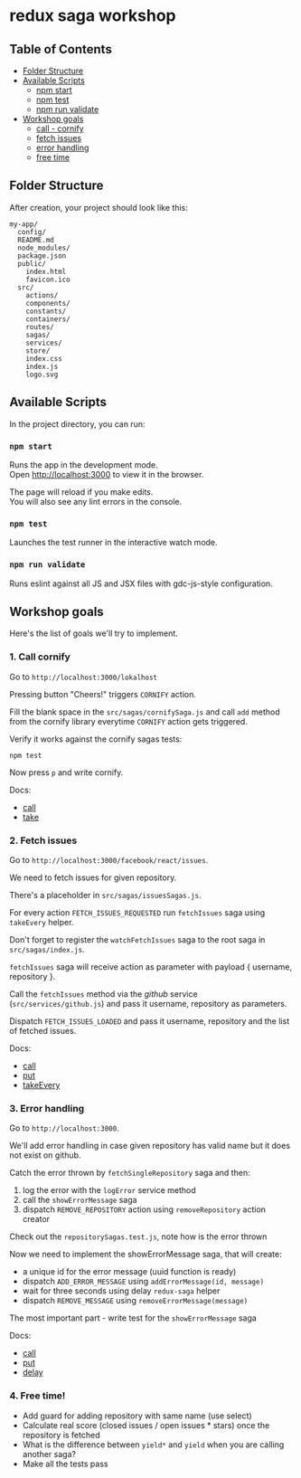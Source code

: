 # redux saga workshop

## Table of Contents

- [Folder Structure](#folder-structure)
- [Available Scripts](#available-scripts)
  - [npm start](#npm-start)
  - [npm test](#npm-test)
  - [npm run validate](#npm-run-validate)
- [Workshop goals](#workshop-goals)
   - [call - cornify](#1-call-cornify)
   - [fetch issues](#2-fetch-issues)
   - [error handling](#3-error-handling)
   - [free time](#4-free-time)

## Folder Structure

After creation, your project should look like this:

```
my-app/
  config/
  README.md
  node_modules/
  package.json
  public/
    index.html
    favicon.ico
  src/
  	actions/
  	components/
  	constants/
  	containers/
  	routes/
  	sagas/
  	services/
  	store/
    index.css
    index.js
    logo.svg
```

## Available Scripts

In the project directory, you can run:

### `npm start`

Runs the app in the development mode.<br>
Open [http://localhost:3000](http://localhost:3000) to view it in the browser.

The page will reload if you make edits.<br>
You will also see any lint errors in the console.

### `npm test`

Launches the test runner in the interactive watch mode.


### `npm run validate`

Runs eslint against all JS and JSX files with gdc-js-style configuration.

## Workshop goals

Here's the list of goals we'll try to implement.

### 1. Call cornify

Go to `http://localhost:3000/lokalhost`

Pressing button "Cheers!" triggers `CORNIFY` action.

Fill the blank space in the `src/sagas/cornifySaga.js` and call `add` method
from the cornify library everytime `CORNIFY` action gets triggered.

Verify it works against the cornify sagas tests:

```
npm test
```

Now press `p` and write cornify.

Docs:
* [call](https://yelouafi.github.io/redux-saga/docs/api/index.html#callfn-args)
* [take](https://yelouafi.github.io/redux-saga/docs/api/index.html#takepattern)


### 2. Fetch issues

Go to `http://localhost:3000/facebook/react/issues`.

We need to fetch issues for given repository.

There's a placeholder in `src/sagas/issuesSagas.js`.

For every action `FETCH_ISSUES_REQUESTED` run `fetchIssues` saga using `takeEvery` helper.

Don't forget to register the `watchFetchIssues` saga to the root saga in `src/sagas/index.js`.

`fetchIssues` saga will receive action as parameter with payload { username, repository }.

Call the `fetchIssues` method via the _github_ service (`src/services/github.js`) and pass it
username, repository as parameters.

Dispatch `FETCH_ISSUES_LOADED` and pass it username, repository and the list of fetched issues.

Docs:
* [call](https://yelouafi.github.io/redux-saga/docs/api/index.html#callfn-args)
* [put](https://yelouafi.github.io/redux-saga/docs/api/index.html#putaction)
* [takeEvery](https://yelouafi.github.io/redux-saga/docs/api/index.html#takeeverypattern-saga-args)


### 3. Error handling

Go to `http://localhost:3000`.

We'll add error handling in case given repository has valid name but it does not exist on github.

Catch the error thrown by `fetchSingleRepository` saga and then:
1. log the error with the `logError` service method
2. call the `showErrorMessage` saga
3. dispatch `REMOVE_REPOSITORY` action using `removeRepository` action creator

Check out the `repositorySagas.test.js`, note how is the error thrown

Now we need to implement the showErrorMessage saga, that will create:
* a unique id for the error message (uuid function is ready)
* dispatch `ADD_ERROR_MESSAGE` using `addErrorMessage(id, message)`
* wait for three seconds using delay `redux-saga` helper
* dispatch `REMOVE_MESSAGE` using `removeErrorMessage(message)`

The most important part - write test for the `showErrorMessage` saga

Docs:
* [call](https://yelouafi.github.io/redux-saga/docs/api/index.html#callfn-args)
* [put](https://yelouafi.github.io/redux-saga/docs/api/index.html#putaction)
* [delay](https://yelouafi.github.io/redux-saga/docs/api/index.html#delayms-val)

### 4. Free time!

* Add guard for adding repository with same name (use select)
* Calculate real score (closed issues / open issues * stars) once the repository is fetched
* What is the difference between `yield*` and `yield` when you are calling another saga?
* Make all the tests pass
